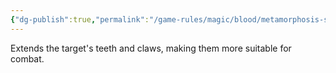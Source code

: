 ```yaml
---
{"dg-publish":true,"permalink":"/game-rules/magic/blood/metamorphosis-spells/feral-aspect/"}
---
```


Extends the target's teeth and claws, making them more suitable for combat.